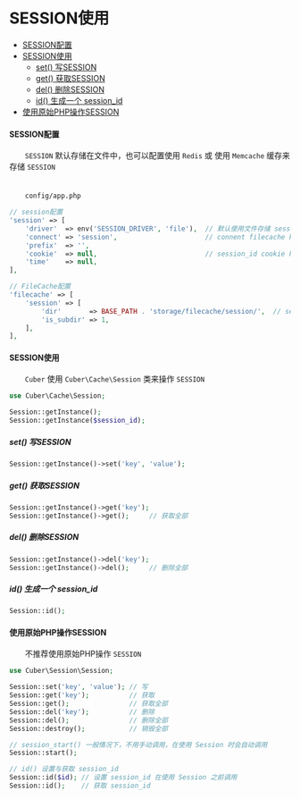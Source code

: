 # SESSION使用

- [SESSION配置](#config)
- [SESSION使用](#use)
    - [set() 写SESSION](#set)
    - [get() 获取SESSION](#get)
    - [del() 删除SESSION](#del)
    - [id() 生成一个 session_id](#id)
- [使用原始PHP操作SESSION](#php)


#### <a name="config">SESSION配置</a>

　　`SESSION` 默认存储在文件中，也可以配置使用 `Redis` 或 使用 `Memcache` 缓存来存储 `SESSION` <br><br>

　　`config/app.php`

```php
// session配置
'session' => [
    'driver'  => env('SESSION_DRIVER', 'file'),  // 默认使用文件存储 session 也可以设置为 redis 或 memcache
    'connect' => 'session',                      // connent filecache key
    'prefix'  => '',
    'cookie'  => null,                           // session_id cookie key
    'time'    => null,
],

// FileCache配置
'filecache' => [
    'session' => [
        'dir'       => BASE_PATH . 'storage/filecache/session/',  // session 文件目录
        'is_subdir' => 1,
    ],
],
```

#### <a name="use">SESSION使用</a>

　　`Cuber` 使用 `Cuber\Cache\Session` 类来操作 `SESSION`

```php
use Cuber\Cache\Session;

Session::getInstance();
Session::getInstance($session_id);
```

##### <a name="set">set() 写SESSION</a>
```php
Session::getInstance()->set('key', 'value');
```

##### <a name="get">get() 获取SESSION</a>
```php
Session::getInstance()->get('key');
Session::getInstance()->get();     // 获取全部
```

##### <a name="del">del() 删除SESSION</a>
```php
Session::getInstance()->del('key');
Session::getInstance()->del();     // 删除全部
```

##### <a name="id">id() 生成一个 session_id</a>
```php
Session::id();
```


#### <a name="php">使用原始PHP操作SESSION</a>

　　不推荐使用原始PHP操作 `SESSION`

```php
use Cuber\Session\Session;

Session::set('key', 'value'); // 写
Session::get('key');          // 获取
Session::get();               // 获取全部
Session::del('key');          // 删除
Session::del();               // 删除全部
Session::destroy();           // 销毁全部

// session_start() 一般情况下，不用手动调用，在使用 Session 时会自动调用
Session::start();

// id() 设置与获取 session_id
Session::id($id); // 设置 session_id 在使用 Session 之前调用
Session::id();    // 获取 session_id
```

<br><br><br><br><br>
